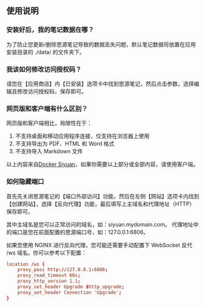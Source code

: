 ## 使用说明

### 安装好后，我的笔记数据在哪？

为了防止您更新/删除思源笔记导致的数据丢失问题，默认笔记数据将放置在应用安装目录的 ./data/ 的文件夹下。

### 我该如何修改访问授权码？

请您在【应用商店】内【已安装】选项卡中找到思源笔记，然后点击参数，选择编辑且修改访问授权码，保存即可。

### 网页版和客户端有什么区别？

网页版和客户端相比，局限性在于：
1. 不支持桌面和移动应用程序连接，仅支持在浏览器上使用
2. 不支持导出为 PDF、HTML 和 Word 格式
3. 不支持导入 Markdown 文件

以上内容来自[Docker Siyuan](https://hub.docker.com/r/b3log/siyuan)，如果你需要以上部分或全部内容，请使用客户端。

### 如何隐藏端口

首先先关闭思源笔记的【端口外部访问】功能，然后在左侧【网站】选项卡内找到【创建网站】，选择【反向代理】功能，最后填写上主域名和代理地址（HTTP）保存即可。

其中主域名是您可以正常访问的域名，如：siyuan.mydomain.com。
代理地址中的端口是您在前面配置的思源端口号，如：127.0.0.1:6806。

如果您使用 NGINX 进行反向代理，您可能还需要手动配置下 WebSocket 反代 /ws 域名。你可以参考以下配置：

```conf
location /ws {
    proxy_pass http://127.0.0.1:6806;
    proxy_read_timeout 60s;
    proxy_http_version 1.1;
    proxy_set_header Upgrade $http_upgrade;
    proxy_set_header Connection 'Upgrade';
}
```
